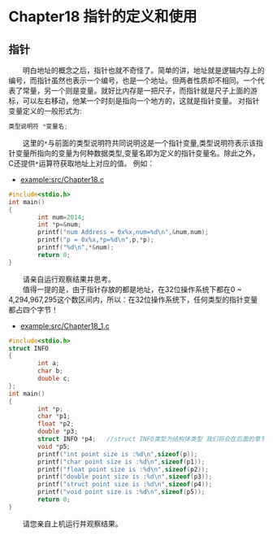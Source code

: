# Chapter18 指针的定义和使用

## 指针
&emsp;&emsp;明白地址的概念之后，指针也就不奇怪了。简单的讲，地址就是逻辑内存上的编号，而指针虽然也表示一个编号，也是一个地址。但两者性质却不相同。一个代表了常量，另一个则是变量。就好比内存是一把尺子，而指针就是尺子上面的游标，可以左右移动，他某一个时刻是指向一个地方的，这就是指针变量。 
对指针变量定义的一般形式为: 
```C
类型说明符 *变量名;
``` 
&emsp;&emsp;这里的`*`与前面的类型说明符共同说明这是一个指针变量,类型说明符表示该指针变量所指向的变量为何种数据类型,变量名即为定义的指针变量名。除此之外，C还提供`*`运算符获取地址上对应的值。 例如：
* [example:src/Chapter18.c](../src/Chapter18.c)
```C 
#include<stdio.h>
int main()
{
        int num=2014;
        int *p=&num;
        printf("num Address = 0x%x,num=%d\n",&num,num);
        printf("p = 0x%x,*p=%d\n",p,*p);
        printf("%d\n",*&num);
        return 0;
}
```
&emsp;&emsp;请亲自运行观察结果并思考。<br>
&emsp;&emsp;值得一提的是，由于指针存放的都是地址，在32位操作系统下都在0 ~ 4,294,967,295这个数区间内，所以：在32位操作系统下，任何类型的指针变量都占四个字节！
* [example:src/Chapter18_1.c](../src/Chapter18_1.c)
```C   
#include<stdio.h>
struct INFO
{
        int a;
        char b;
        double c;
};
int main()
{
        int *p;
        char *p1;
        float *p2;
        double *p3;
        struct INFO *p4;   //struct INFO类型为结构体类型 我们将会在后面的章节中讲解
        void *p5;
        printf("int point size is :%d\n",sizeof(p));
        printf("char point size is :%d\n",sizeof(p1));
        printf("float point size is :%d\n",sizeof(p2));
        printf("double point size is :%d\n",sizeof(p3));
        printf("struct point size is :%d\n",sizeof(p4));
        printf("void point size is :%d\n",sizeof(p5));
        return 0;
}
```
&emsp;&emsp;请您亲自上机运行并观察结果。 